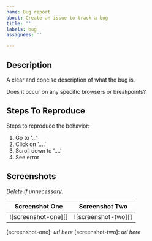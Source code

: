 ```yaml
---
name: Bug report
about: Create an issue to track a bug
title: ''
labels: bug
assignees: ''

---
```


## Description

A clear and concise description of what the bug is.

Does it occur on any specific browsers or breakpoints?

## Steps To Reproduce

Steps to reproduce the behavior:
1. Go to '...'
2. Click on '....'
3. Scroll down to '....'
4. See error

## Screenshots

*Delete if unnecessary.*

| Screenshot One | Screenshot Two |
| - | - |
| ![screenshot-one][] | ![screenshot-two][] |

[screenshot-one]: *url here*
[screenshot-two]: *url here*
